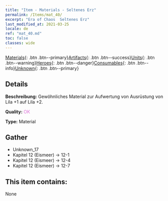 ```yaml
---
title: "Item - Materials - Seltenes Erz"
permalink: /Items/mat_40/
excerpt: "Era of Chaos  Seltenes Erz"
last_modified_at: 2021-03-25
locale: de
ref: "mat_40.md"
toc: false
classes: wide
---
```

 [Materials](/de/Items/){: .btn .btn--primary}[Artifacts](/de/Items/Artifacts/){: .btn .btn--success}[Units](/de/Items/Units/){: .btn .btn--warning}[Heroes](/de/Items/Heroes/){: .btn .btn--danger}[Consumables](/de/Items/Consumables/){: .btn .btn--info}[Unknown](/de/Items/Unknown/){: .btn .btn--primary}

## Details
 **Beschreibung:** Gewöhnliches Material zur Aufwertung von Ausrüstung von Lila +1 auf Lila +2.

 **Quality:** <span style="color: #DA70D6">OK</span>

 **Type:** Material

## Gather

*    Unknown_17 
*    Kapitel 12 (Eismeer) -> 12-1 
*    Kapitel 12 (Eismeer) -> 12-4 
*    Kapitel 12 (Eismeer) -> 12-7 

## This item contains:

  None


